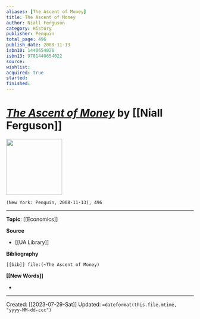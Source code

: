```yaml
---
aliases: [The Ascent of Money]
title: The Ascent of Money
author: Niall Ferguson
category: History
publisher: Penguin
total_page: 496
publish_date: 2008-11-13
isbn10: 1440654026
isbn13: 9781440654022
source: 
wishlist: 
acquired: true
started: 
finished: 
---
```

# *[The Ascent of Money]()* by [[Niall Ferguson]]

<img src="http://books.google.com/books/content?id=PS4CVCq-70sC&printsec=frontcover&img=1&zoom=1&edge=curl&source=gbs_api" width=150>

`(New York: Penguin, 2008-11-13), 496`


--- 
**Topic**: [[Economics]]

**Source**
- [[UA Library]]

**Bibliography**

```query
[[bib]] file:(~The Ascent of Money)
```
 

**[[New Words]]**

- 

---
Created: [[2023-07-29-Sat]]
Updated: `=dateformat(this.file.mtime, "yyyy-MM-dd-ccc")`